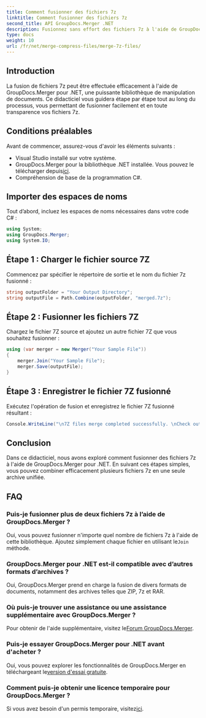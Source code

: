 ```yaml
---
title: Comment fusionner des fichiers 7z
linktitle: Comment fusionner des fichiers 7z
second_title: API GroupDocs.Merger .NET
description: Fusionnez sans effort des fichiers 7z à l'aide de GroupDocs.Merger pour .NET. Suivez notre guide étape par étape pour combiner plusieurs archives en une seule de manière transparente.
type: docs
weight: 10
url: /fr/net/merge-compress-files/merge-7z-files/
---
```

## Introduction
La fusion de fichiers 7z peut être effectuée efficacement à l'aide de GroupDocs.Merger pour .NET, une puissante bibliothèque de manipulation de documents. Ce didacticiel vous guidera étape par étape tout au long du processus, vous permettant de fusionner facilement et en toute transparence vos fichiers 7z.
## Conditions préalables
Avant de commencer, assurez-vous d'avoir les éléments suivants :
- Visual Studio installé sur votre système.
-  GroupDocs.Merger pour la bibliothèque .NET installée. Vous pouvez le télécharger depuis[ici](https://releases.groupdocs.com/merger/net/).
- Compréhension de base de la programmation C#.

## Importer des espaces de noms
Tout d’abord, incluez les espaces de noms nécessaires dans votre code C# :
```csharp
using System; 
using GroupDocs.Merger;
using System.IO;
```
## Étape 1 : Charger le fichier source 7Z
Commencez par spécifier le répertoire de sortie et le nom du fichier 7z fusionné :
```csharp
string outputFolder = "Your Output Directory";
string outputFile = Path.Combine(outputFolder, "merged.7z");
```
## Étape 2 : Fusionner les fichiers 7Z
Chargez le fichier 7Z source et ajoutez un autre fichier 7Z que vous souhaitez fusionner :
```csharp
using (var merger = new Merger("Your Sample File"))
{
    merger.Join("Your Sample File");
    merger.Save(outputFile);
}
```
## Étape 3 : Enregistrer le fichier 7Z fusionné
Exécutez l'opération de fusion et enregistrez le fichier 7Z fusionné résultant :
```csharp
Console.WriteLine("\n7Z files merge completed successfully. \nCheck output in {0}", outputFolder);
```

## Conclusion
Dans ce didacticiel, nous avons exploré comment fusionner des fichiers 7z à l'aide de GroupDocs.Merger pour .NET. En suivant ces étapes simples, vous pouvez combiner efficacement plusieurs fichiers 7z en une seule archive unifiée.

## FAQ
### Puis-je fusionner plus de deux fichiers 7z à l’aide de GroupDocs.Merger ?
 Oui, vous pouvez fusionner n'importe quel nombre de fichiers 7z à l'aide de cette bibliothèque. Ajoutez simplement chaque fichier en utilisant le`Join` méthode.
### GroupDocs.Merger pour .NET est-il compatible avec d’autres formats d’archives ?
Oui, GroupDocs.Merger prend en charge la fusion de divers formats de documents, notamment des archives telles que ZIP, 7z et RAR.
### Où puis-je trouver une assistance ou une assistance supplémentaire avec GroupDocs.Merger ?
 Pour obtenir de l'aide supplémentaire, visitez le[Forum GroupDocs.Merger](https://forum.groupdocs.com/c/merger/32).
### Puis-je essayer GroupDocs.Merger pour .NET avant d'acheter ?
 Oui, vous pouvez explorer les fonctionnalités de GroupDocs.Merger en téléchargeant le[version d'essai gratuite](https://releases.groupdocs.com/).
### Comment puis-je obtenir une licence temporaire pour GroupDocs.Merger ?
 Si vous avez besoin d'un permis temporaire, visitez[ici](https://purchase.groupdocs.com/temporary-license/).